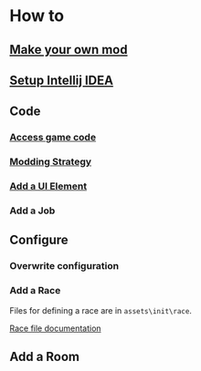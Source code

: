 # How to

## [Make your own mod](make_your_own_mod.md)
## [Setup Intellij IDEA](intellij_setup.md)

## Code

### [Access game code](access_game_code.md)
### [Modding Strategy](modding_strategy.md)
### [Add a UI Element](add_ui_element.md)
### Add a Job


## Configure

### Overwrite configuration

### Add a Race

Files for defining a race are in `assets\init\race`.

[Race file documentation](res/race/_EXAMPLE.txt)

## Add a Room



